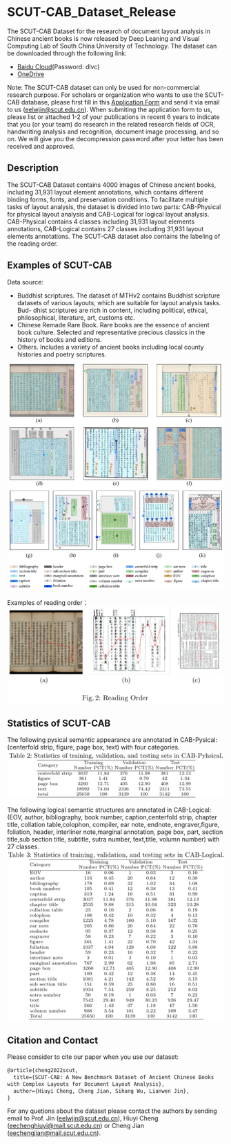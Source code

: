 # SCUT-CAB_Dataset_Release
The SCUT-CAB Dataset for the research of document layout analysis in Chinese ancient books is now released by Deep Leaning and Visual Computing Lab of South China University of Technology. The dataset can be downloaded through the following link:

- [Baidu Cloud](https://pan.baidu.com/s/1xxgt3olnC3nh4-nf7K9Nvg)(Password: dlvc)
- [OneDrive](https://1drv.ms/u/s!AkXauEAZ68NKoQoaUccK7MjVetNq?e=RcQD8t) 


Note: The SCUT-CAB dataset can only be used for non-commercial research purpose. For scholars or organization who wants to use the SCUT-CAB database, please first fill in this [Application Form](Application_Form/Application_Form_for_Using_SCUT-CAB_2022.doc) and send it via email to us ([eelwjin@scut.edu.cn](mailto:eelwjin@scut.edu.cn)). When submiting the application form to us, please list or attached 1-2 of your publications in recent 6 years to indicate that you (or your team) do research in the related research fields of OCR, handwriting analysis and recognition, document image processing, and so on. We will give you the decompression password after your letter has been received and approved. 

## Description

The SCUT-CAB Dataset contains 4000  images of Chinese ancient books, including 31,931 layout element
annotations, which contains different binding forms, fonts, and preservation conditions. To facilitate multiple tasks
of layout analysis, the dataset is divided into two parts: CAB-Physical for physical layout analysis and CAB-Logical for logical layout analysis. 
CAB-Physical contains 4 classes including 31,931 layout elements annotations, CAB-Logical contains 27 classes including 31,931 layout
elements annotations. The SCUT-CAB dataset also contains the labeling of the reading order.

## Examples of SCUT-CAB
Data source:
  + Buddhist scriptures. The dataset of MTHv2 contains Buddhist scripture
datasets of various layouts, which are suitable for layout analysis tasks. Bud-
dhist scriptures are rich in content, including political, ethical, philosophical,
literature, art, customs etc.
+ Chinese Remade Rare Book. Rare books are the essence of ancient book
culture. Selected and representative precious classics in the history of books
and editions.
+ Others. Includes a variety of ancient books including local county histories
and poetry scriptures.

![examples](img/cab_example.jpg)

Examples of reading order：
![reading_order](img/cab_reading_order.png)

## Statistics of SCUT-CAB

The following pysical semantic appearance are annotated in CAB-Pysical:(centerfold strip, figure, page box,
text) with four categories.
![physical](img/cab_physical.png)

The following logical semantic structures are annotated in CAB-Logical: (EOV, author, bibliography, book number,
caption,centerfold strip, chapter title, collation table,colophon, compiler, ear note, endnote,
engraver,figure, foliation, header, interliner note,marginal annotation, page
box, part, section title,sub section title, subtitle, sutra number, text,title,
volumn number) with 27 classes.
![logical](img/cab_logical.png)

## Citation and Contact
Please consider to cite our paper when you use our dataset:
```
@article{cheng2022scut,
  title={SCUT-CAB: A New Benchmark Dataset of Ancient Chinese Books with Complex Layouts for Document Layout Analysis},
  author={Hiuyi Cheng, Cheng Jian, Sihang Wu, Lianwen Jin},
}
```
For any quetions about the dataset please contact the authors by sending email to Prof. Jin
([eelwjin@scut.edu.cn](mailto:eelwjin@scut.edu.cn)), Hiuyi Cheng
([eechenghiuyi@mail.scut.edu.cn](mailto:eechenghiuyi@mail.scut.edu.cn)) or Cheng Jian 
([eechengjian@mail.scut.edu.cn](mailto:eechengjian@mail.scut.edu.cn)).

